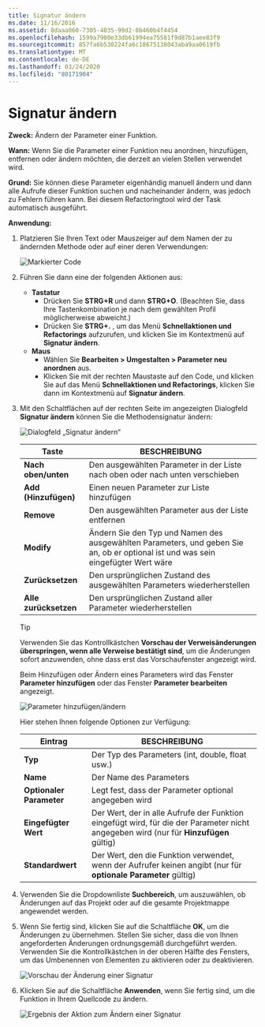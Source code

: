 ```yaml
---
title: Signatur ändern
ms.date: 11/16/2016
ms.assetid: 8daaa060-7305-4035-99d2-8b460b4f4454
ms.openlocfilehash: 1599a7900e33db61994ea75581f9d87b1aee83f9
ms.sourcegitcommit: 857fa6b530224fa6c18675138043aba9aa0619fb
ms.translationtype: MT
ms.contentlocale: de-DE
ms.lasthandoff: 03/24/2020
ms.locfileid: "80171904"
---
```

# <a name="change-signature"></a>Signatur ändern

**Zweck:** Ändern der Parameter einer Funktion.

**Wann:** Wenn Sie die Parameter einer Funktion neu anordnen, hinzufügen, entfernen oder ändern möchten, die derzeit an vielen Stellen verwendet wird.

**Grund:** Sie können diese Parameter eigenhändig manuell ändern und dann alle Aufrufe dieser Funktion suchen und nacheinander ändern, was jedoch zu Fehlern führen kann.  Bei diesem Refactoringtool wird der Task automatisch ausgeführt.

**Anwendung:**

1. Platzieren Sie Ihren Text oder Mauszeiger auf dem Namen der zu ändernden Methode oder auf einer deren Verwendungen:

   ![Markierter Code](images/changesignature_highlight.png)

1. Führen Sie dann eine der folgenden Aktionen aus:
   * **Tastatur**
     * Drücken Sie **STRG+R** und dann **STRG+O**.  (Beachten Sie, dass Ihre Tastenkombination je nach dem gewählten Profil möglicherweise abweicht.)
     * Drücken Sie **STRG+.** , um das Menü **Schnellaktionen und Refactorings** aufzurufen, und klicken Sie im Kontextmenü auf **Signatur ändern**.
   * **Maus**
     * Wählen Sie **Bearbeiten > Umgestalten > Parameter neu anordnen** aus.
     * Klicken Sie mit der rechten Maustaste auf den Code, und klicken Sie auf das Menü **Schnellaktionen und Refactorings**, klicken Sie dann im Kontextmenü auf **Signatur ändern**.

1. Mit den Schaltflächen auf der rechten Seite im angezeigten Dialogfeld **Signatur ändern** können Sie die Methodensignatur ändern:

   ![Dialogfeld „Signatur ändern“](images/changesignature_dialog.png)

   | Taste | BESCHREIBUNG
   | ------ | ---
   | **Nach oben/unten**    | Den ausgewählten Parameter in der Liste nach oben oder nach unten verschieben
   | **Add (Hinzufügen)**        | Einen neuen Parameter zur Liste hinzufügen
   | **Remove**     | Den ausgewählten Parameter aus der Liste entfernen
   | **Modify**     | Ändern Sie den Typ und Namen des ausgewählten Parameters, und geben Sie an, ob er optional ist und was sein eingefügter Wert wäre
   | **Zurücksetzen**     | Den ursprünglichen Zustand des ausgewählten Parameters wiederherstellen
   | **Alle zurücksetzen** | Den ursprünglichen Zustand aller Parameter wiederherstellen

   > [!TIP]
   > Verwenden Sie das Kontrollkästchen **Vorschau der Verweisänderungen überspringen, wenn alle Verweise bestätigt sind**, um die Änderungen sofort anzuwenden, ohne dass erst das Vorschaufenster angezeigt wird.

   Beim Hinzufügen oder Ändern eines Parameters wird das Fenster **Parameter hinzufügen** oder das Fenster **Parameter bearbeiten** angezeigt.

   ![Parameter hinzufügen/ändern](images/changesignature_addmodify.png)

   Hier stehen Ihnen folgende Optionen zur Verfügung:

   | Eintrag | BESCHREIBUNG
   | ----- | ---
   | **Typ**               | Der Typ des Parameters (int, double, float usw.)
   | **Name**               | Der Name des Parameters
   | **Optionaler Parameter** | Legt fest, dass der Parameter optional angegeben wird
   | **Eingefügter Wert**     | Der Wert, der in alle Aufrufe der Funktion eingefügt wird, für die der Parameter nicht angegeben wird (nur für **Hinzufügen** gültig)
   | **Standardwert**      | Der Wert, den die Funktion verwendet, wenn der Aufrufer keinen angibt (nur für **optionale Parameter** gültig)

1. Verwenden Sie die Dropdownliste **Suchbereich**, um auszuwählen, ob Änderungen auf das Projekt oder auf die gesamte Projektmappe angewendet werden.

1. Wenn Sie fertig sind, klicken Sie auf die Schaltfläche **OK**, um die Änderungen zu übernehmen.  Stellen Sie sicher, dass die von Ihnen angeforderten Änderungen ordnungsgemäß durchgeführt werden.  Verwenden Sie die Kontrollkästchen in der oberen Hälfte des Fensters, um das Umbenennen von Elementen zu aktivieren oder zu deaktivieren.

   ![Vorschau der Änderung einer Signatur](images/changesignature_preview.png)

1. Klicken Sie auf die Schaltfläche **Anwenden**, wenn Sie fertig sind, um die Funktion in Ihrem Quellcode zu ändern.

   ![Ergebnis der Aktion zum Ändern einer Signatur](images/changesignature_result.png)

